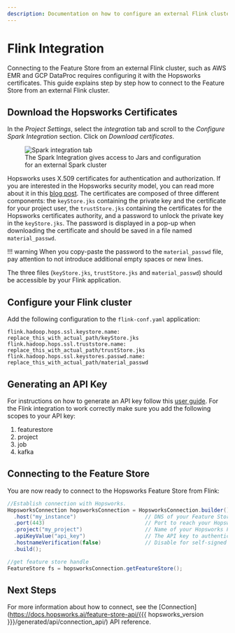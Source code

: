 ```yaml
---
description: Documentation on how to configure an external Flink cluster to write features in to the Hopsworks Feature Store
---
```

# Flink Integration

Connecting to the Feature Store from an external Flink cluster, such as AWS EMR and GCP DataProc requires configuring it with the Hopsworks certificates. This guide explains step by step how to connect to the Feature Store from an external Flink cluster.

## Download the Hopsworks Certificates
In the *Project Settings*, select the *integration* tab and scroll to the *Configure Spark Integration* section. Click on *Download certificates*. 

<p align="center">
    <figure>
        <img src="../../../assets/images/guides/integrations/spark_integration.png" alt="Spark integration tab">
        <figcaption>The Spark Integration gives access to Jars and configuration for an external Spark cluster</figcaption>
    </figure>
</p>

Hopsworks uses X.509 certificates for authentication and authorization. If you are interested in the Hopsworks security model, you can read more about it in this [blog post](https://www.logicalclocks.com/blog/how-we-secure-your-data-with-hopsworks).
The certificates are composed of three different components: the `keyStore.jks` containing the private key and the certificate for your project user, the `trustStore.jks` containing the certificates for the Hopsworks certificates authority, and a password to unlock the private key in the `keyStore.jks`. The password is displayed in a pop-up when downloading the certificate and should be saved in a file named `material_passwd`.

!!! warning
    When you copy-paste the password to the `material_passwd` file, pay attention to not introduce additional empty spaces or new lines.

The three files (`keyStore.jks`, `trustStore.jks` and `material_passwd`) should be accessible by your Flink application.

## Configure your Flink cluster

Add the following configuration to the `flink-conf.yaml` application:

```
flink.hadoop.hops.ssl.keystore.name: replace_this_with_actual_path/keyStore.jks
flink.hadoop.hops.ssl.truststore.name: replace_this_with_actual_path/trustStore.jks
flink.hadoop.hops.ssl.keystores.passwd.name: replace_this_with_actual_path/material_passwd
```

## Generating an API Key

For instructions on how to generate an API key follow this [user guide](../projects/api_key/create_api_key.md). For the Flink integration to work correctly make sure you add the following scopes to your API key:

  1. featurestore
  2. project
  3. job
  4. kafka

## Connecting to the Feature Store

You are now ready to connect to the Hopsworks Feature Store from Flink:

```Java
//Establish connection with Hopsworks.
HopsworksConnection hopsworksConnection = HopsworksConnection.builder()
  .host("my_instance")                      // DNS of your Feature Store instance
  .port(443)                                // Port to reach your Hopsworks instance, defaults to 443
  .project("my_project")                    // Name of your Hopsworks Feature Store project 
  .apiKeyValue("api_key")                   // The API key to authenticate with the feature store
  .hostnameVerification(false)              // Disable for self-signed certificates
  .build();

//get feature store handle
FeatureStore fs = hopsworksConnection.getFeatureStore();
```

## Next Steps

For more information about how to connect, see the [Connection](https://docs.hopsworks.ai/feature-store-api/{{{ hopsworks_version }}}/generated/api/connection_api/) API reference.